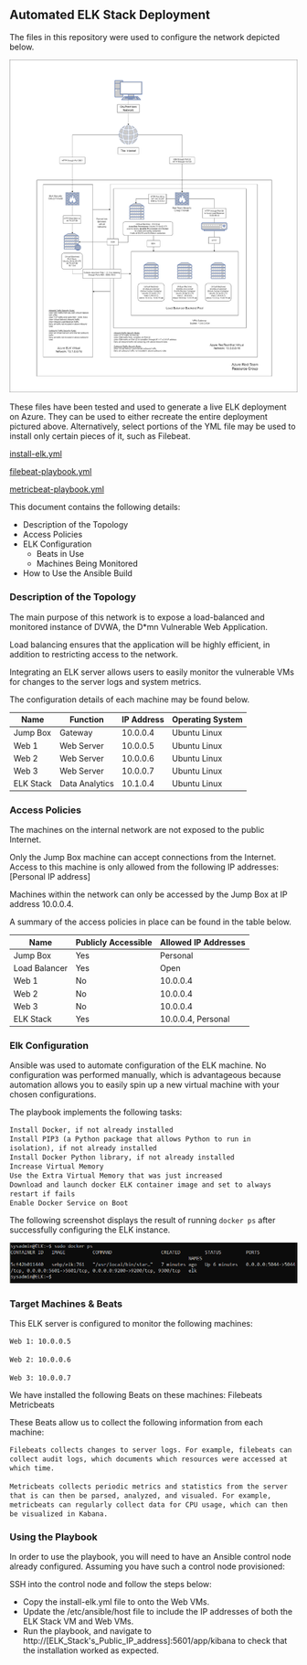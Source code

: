 ## Automated ELK Stack Deployment

The files in this repository were used to configure the network depicted below.

![alt text](Images/ELK_stack_network.png)

These files have been tested and used to generate a live ELK deployment on Azure. They can be used to either recreate the entire deployment pictured above. Alternatively, select portions of the YML file may be used to install only certain pieces of it, such as Filebeat.

[install-elk.yml](../Ansible/install-elk.yml)

[filebeat-playbook.yml](../Ansible/filebeat-playbook.yml)

[metricbeat-playbook.yml](../Ansible/metricbeat-playbook.yml)


This document contains the following details:
- Description of the Topology
- Access Policies
- ELK Configuration
  - Beats in Use
  - Machines Being Monitored
- How to Use the Ansible Build


### Description of the Topology

The main purpose of this network is to expose a load-balanced and monitored instance of DVWA, the D*mn Vulnerable Web Application.

Load balancing ensures that the application will be highly efficient, in addition to restricting access to the network.

Integrating an ELK server allows users to easily monitor the vulnerable VMs for changes to the server logs and system metrics.

The configuration details of each machine may be found below.

| Name          | Function        | IP Address | Operating System |
|---------------|-----------------|------------|------------------|
| Jump Box      | Gateway         | 10.0.0.4   | Ubuntu Linux     |
| Web 1         | Web Server      | 10.0.0.5   | Ubuntu Linux     |
| Web 2         | Web Server      | 10.0.0.6   | Ubuntu Linux     |
| Web 3         | Web Server      | 10.0.0.7   | Ubuntu Linux     |
| ELK Stack     | Data Analytics  | 10.1.0.4   | Ubuntu Linux     |

### Access Policies

The machines on the internal network are not exposed to the public Internet. 

Only the Jump Box machine can accept connections from the Internet. Access to this machine is only allowed from the following IP addresses:
[Personal IP address]

Machines within the network can only be accessed by the Jump Box at IP address 10.0.0.4.

A summary of the access policies in place can be found in the table below.

| Name          | Publicly Accessible | Allowed IP Addresses     |
|---------------|---------------------|--------------------------|
| Jump Box      | Yes                 | Personal                 |
| Load Balancer | Yes		      | Open			 |
| Web 1         | No                  | 10.0.0.4                 |
| Web 2         | No                  | 10.0.0.4                 |
| Web 3         | No                  | 10.0.0.4                 |               
| ELK Stack     | Yes                 | 10.0.0.4, Personal       |                

### Elk Configuration

Ansible was used to automate configuration of the ELK machine. No configuration was performed manually, which is advantageous because automation allows you to easily spin up a new virtual machine with your chosen configurations.

The playbook implements the following tasks:

	Install Docker, if not already installed
	Install PIP3 (a Python package that allows Python to run in isolation), if not already installed
	Install Docker Python library, if not already installed
	Increase Virtual Memory
	Use the Extra Virtual Memory that was just increased
	Download and launch docker ELK container image and set to always restart if fails
	Enable Docker Service on Boot
	
The following screenshot displays the result of running `docker ps` after successfully configuring the ELK instance.

![alt text](Images/docker_ps_output.png)


### Target Machines & Beats
This ELK server is configured to monitor the following machines:
 	
	Web 1: 10.0.0.5
	
	Web 2: 10.0.0.6
	
	Web 3: 10.0.0.7

We have installed the following Beats on these machines:
	Filebeats
	Metricbeats
	
These Beats allow us to collect the following information from each machine:
	
	Filebeats collects changes to server logs. For example, filebeats can collect audit logs, which documents which resources were accessed at which time. 
	
	Metricbeats collects periodic metrics and statistics from the server that is can then be parsed, analyzed, and visualed. For example, metricbeats can regularly collect data for CPU usage, which can then be visualized in Kabana. 


### Using the Playbook
In order to use the playbook, you will need to have an Ansible control node already configured. Assuming you have such a control node provisioned: 

SSH into the control node and follow the steps below:
- Copy the install-elk.yml file to onto the Web VMs.
- Update the /etc/ansible/host file to include the IP addresses of both the ELK Stack VM and Web VMs.
- Run the playbook, and navigate to http://[ELK_Stack's_Public_IP_address]:5601/app/kibana to check that the installation worked as expected.
